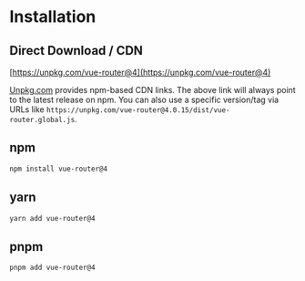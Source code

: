 # Installation

<VueMasteryLogoLink></VueMasteryLogoLink>

## Direct Download / CDN

[https://unpkg.com/vue-router@4](https://unpkg.com/vue-router@4)

<!--email_off-->

[Unpkg.com](https://unpkg.com) provides npm-based CDN links. The above link will always point to the latest release on npm. You can also use a specific version/tag via URLs like `https://unpkg.com/vue-router@4.0.15/dist/vue-router.global.js`.

<!--/email_off-->

## npm

```bash
npm install vue-router@4
```

## yarn

```bash
yarn add vue-router@4
```

## pnpm

```bash
pnpm add vue-router@4
```
